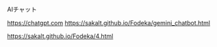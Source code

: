 AIチャット

https://chatgpt.com
https://sakalt.github.io/Fodeka/gemini_chatbot.html


https://sakalt.github.io/Fodeka/4.html
